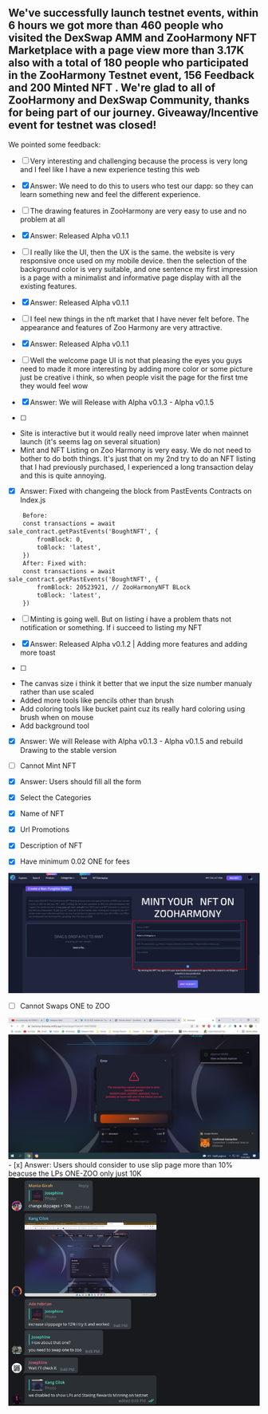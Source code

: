 ## We've successfully launch testnet events, within 6 hours we got more than 460 people who visited the DexSwap AMM and ZooHarmony NFT Marketplace with a page view more than 3.17K also with a total of 180 people who participated in the ZooHarmony Testnet event, 156 Feedback and 200 Minted NFT . We're glad to all of ZooHarmony and DexSwap Community, thanks for being part of our journey. Giveaway/Incentive event for testnet was closed! 

We pointed some feedback:

- [ ] Very interesting and challenging because the process is very long and I feel like I have a new experience testing this web
- [x] Answer: We need to do this to users who test our dapp: so they can learn something new and feel the different experience.

- [ ] The drawing features in ZooHarmony are very easy to use and no problem at all
- [x] Answer: Released Alpha v0.1.1

- [ ] I really like the UI, then the UX is the same. the website is very responsive once used on my mobile device. then the selection of the background color is very suitable, and one sentence my first impression is a page with a minimalist and informative page display with all the existing features.
- [x] Answer: Released Alpha v0.1.1

- [ ] I feel new things in the nft market that I have never felt before. The appearance and features of Zoo Harmony are very attractive.
- [x] Answer: Released Alpha v0.1.1

- [ ] Well the welcome page UI is not that pleasing the eyes you guys need to made it more interesting by adding more color or some picture just be creative i think, so when people visit the page for the first tme they would feel wow
- [x] Answer: We will Release with Alpha v0.1.3 - Alpha v0.1.5

- [ ] 
- Site is interactive but it would really need improve later when mainnet launch (it's seems lag on several situation)
- Mint and NFT Listing on Zoo Harmony is very easy. We do not need to bother to do both things. It's just that on my 2nd try to do an NFT listing that I had previously purchased, I experienced a long transaction delay and this is quite annoying.
- [x] Answer: Fixed with changeing the block from PastEvents Contracts on Index.js
```
    Before:
    const transactions = await sale_contract.getPastEvents('BoughtNFT', {
        fromBlock: 0,
        toBlock: 'latest',
    })
    After: Fixed with:
    const transactions = await sale_contract.getPastEvents('BoughtNFT', {
        fromBlock: 20523921, // ZooHarmonyNFT BLock
        toBlock: 'latest',
    })
```
- [ ] Minting is going well. But on listing i have a problem thats not notification or something. If i succeed to listing my NFT
- [x] Answer: Released Alpha v0.1.2 | Adding more features and adding more toast

- [ ] 
- The canvas size i think it better that we input the size number manualy rather than use scaled 
- Added more tools like pencils other than brush
- Add coloring tools like bucket paint cuz its really hard coloring using brush when on mouse
- Add background tool 
- [x] Answer: We will Release with Alpha v0.1.3 - Alpha v0.1.5 and rebuild Drawing to the stable version


- [ ] Cannot Mint NFT
- [x] Answer: Users should fill all the form
- [x] Select the Categories 
- [x] Name of NFT
- [x] Url Promotions
- [x] Description of NFT
- [x] Have minimum 0.02 ONE for fees
<img src="https://raw.githubusercontent.com/ZooHarmony/Feedback-ForMetrics/main/fixed1.png">


- [ ] Cannot Swaps ONE to ZOO
<img src="https://raw.githubusercontent.com/ZooHarmony/Feedback-ForMetrics/main/3.jpg">
- [x] Answer: Users should consider to use slip page more than 10% beacuse the LPs ONE-ZOO only just 10K
<img src="https://raw.githubusercontent.com/ZooHarmony/Feedback-ForMetrics/main/4.png">
